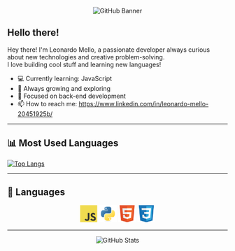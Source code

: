 <!-- Top banner image -->
<p align="center">
  <img src="https://via.placeholder.com/800x200?text=Welcome+to+my+GitHub+profile!" alt="GitHub Banner" />
</p>

## Hello there!

Hey there! I'm Leonardo Mello, a passionate developer always curious about new technologies and creative problem-solving.  
I love building cool stuff and learning new languages!

- 💻 Currently learning: JavaScript
- 🌱 Always growing and exploring
- 🎯 Focused on back-end development
- 📫 How to reach me: https://www.linkedin.com/in/leonardo-mello-20451925b/

---

## 📊 Most Used Languages

[![Top Langs](https://github-readme-stats.vercel.app/api/top-langs/?username=Lelecasss&layout=compact&langs_count=8&theme=dracula)](https://github.com/Lelecasss)

---

## 🧠 Languages

<p align="center">
  <img src="https://raw.githubusercontent.com/devicons/devicon/master/icons/javascript/javascript-original.svg" alt="JavaScript" width="40" height="40"/>
  <img src="https://raw.githubusercontent.com/devicons/devicon/master/icons/python/python-original.svg" alt="Python" width="40" height="40"/>
  <img src="https://raw.githubusercontent.com/devicons/devicon/master/icons/html5/html5-original.svg" alt="HTML5" width="40" height="40"/>
  <img src="https://raw.githubusercontent.com/devicons/devicon/master/icons/css3/css3-original.svg" alt="CSS3" width="40" height="40"/>
  <!-- Add or remove icons based on your skills -->
</p>

---

<p align="center">
  <img src="https://github-readme-stats.vercel.app/api?username=Lelecasss&show_icons=true&theme=dracula" alt="GitHub Stats" />
</p>
